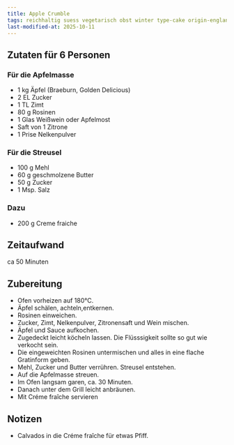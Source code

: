 ```yaml
---
title: Apple Crumble
tags: reichhaltig suess vegetarisch obst winter type-cake origin-england apfel
last-modified-at: 2025-10-11
---
```

## Zutaten für 6 Personen
### Für die Apfelmasse
* 1 kg Äpfel (Braeburn, Golden Delicious)  
* 2 EL Zucker  
* 1 TL Zimt  
* 80 g Rosinen  
* 1 Glas Weißwein oder Apfelmost  
* Saft von 1 Zitrone  
* 1 Prise Nelkenpulver  

### Für die Streusel
* 100 g Mehl  
* 60 g geschmolzene Butter  
* 50 g Zucker  
* 1 Msp. Salz  

### Dazu
* 200 g Creme fraiche

## Zeitaufwand
ca 50 Minuten

## Zubereitung
* Ofen vorheizen auf 180°C.
* Äpfel schälen, achteln,entkernen.
* Rosinen einweichen.
* Zucker, Zimt, Nelkenpulver, Zitronensaft und Wein mischen.
* Äpfel und Sauce aufkochen.
* Zugedeckt leicht köcheln lassen. Die Flüsssigkeit sollte so gut wie verkocht sein.
* Die eingeweichten Rosinen untermischen und alles in eine flache Gratinform geben.
* Mehl, Zucker und Butter verrühren. Streusel entstehen.
* Auf die Apfelmasse streuen.
* Im Ofen langsam garen, ca. 30 Minuten.
* Danach unter dem Grill leicht anbräunen.
* Mit Créme fraîche servieren

## Notizen
* Calvados in die Créme fraîche für etwas Pfiff.
